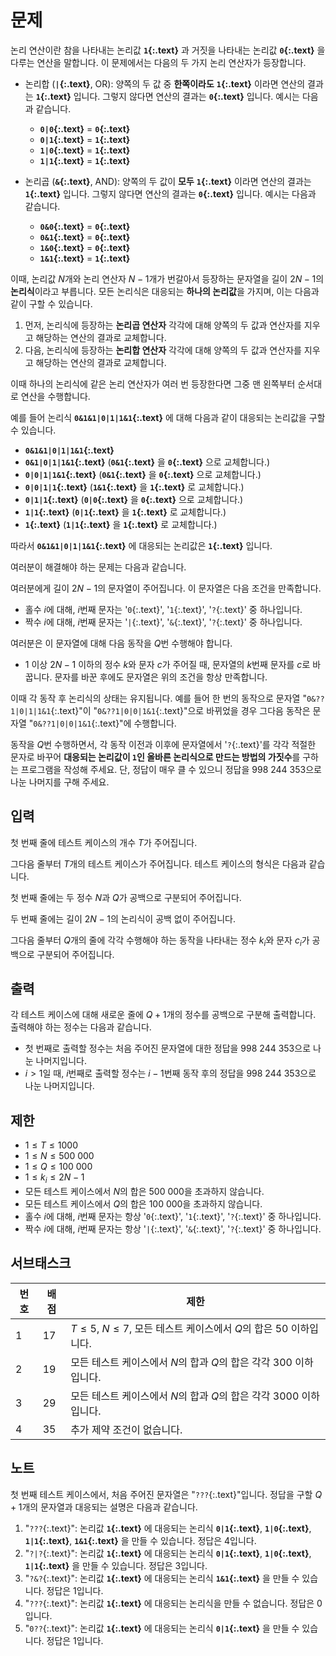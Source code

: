 # 문제

논리 연산이란 참을 나타내는 논리값 **`1`{:.text}** 과 거짓을 나타내는 논리값 **`0`{:.text}** 을 다루는 연산을 말합니다. 이 문제에서는 다음의 두 가지 논리 연산자가 등장합니다.

-   논리합 (**`|`{:.text}**, OR): 양쪽의 두 값 중 **한쪽이라도** **`1`{:.text}** 이라면 연산의 결과는 **`1`{:.text}** 입니다. 그렇지 않다면 연산의 결과는 **`0`{:.text}** 입니다. 예시는 다음과 같습니다.

    -   **`0|0`{:.text}** = **`0`{:.text}**
    -   **`0|1`{:.text}** = **`1`{:.text}**
    -   **`1|0`{:.text}** = **`1`{:.text}**
    -   **`1|1`{:.text}** = **`1`{:.text}**

-   논리곱 (**`&`{:.text}**, AND): 양쪽의 두 값이 **모두** **`1`{:.text}** 이라면 연산의 결과는 **`1`{:.text}** 입니다. 그렇지 않다면 연산의 결과는 **`0`{:.text}** 입니다. 예시는 다음과 같습니다.

    -   **`0&0`{:.text}** = **`0`{:.text}**
    -   **`0&1`{:.text}** = **`0`{:.text}**
    -   **`1&0`{:.text}** = **`0`{:.text}**
    -   **`1&1`{:.text}** = **`1`{:.text}**

이때, 논리값 $N$개와 논리 연산자 $N-1$개가 번갈아서 등장하는 문자열을 길이 $2N-1$의 **논리식**이라고 부릅니다. 모든 논리식은 대응되는 **하나의 논리값**을 가지며, 이는 다음과 같이 구할 수 있습니다.

1.  먼저, 논리식에 등장하는 **논리곱 연산자** 각각에 대해 양쪽의 두 값과 연산자를 지우고 해당하는 연산의 결과로 교체합니다.
2.  다음, 논리식에 등장하는 **논리합 연산자** 각각에 대해 양쪽의 두 값과 연산자를 지우고 해당하는 연산의 결과로 교체합니다.

이때 하나의 논리식에 같은 논리 연산자가 여러 번 등장한다면 그중 맨 왼쪽부터 순서대로 연산을 수행합니다.

예를 들어 논리식 **`0&1&1|0|1|1&1`{:.text}** 에 대해 다음과 같이 대응되는 논리값을 구할 수 있습니다.

-   **`0&1&1|0|1|1&1`{:.text}**
-   **`0&1|0|1|1&1`{:.text}** (**`0&1`{:.text}** 을 **`0`{:.text}** 으로 교체합니다.)
-   **`0|0|1|1&1`{:.text}** (**`0&1`{:.text}** 을 **`0`{:.text}** 으로 교체합니다.)
-   **`0|0|1|1`{:.text}** (**`1&1`{:.text}** 을 **`1`{:.text}** 로 교체합니다.)
-   **`0|1|1`{:.text}** (**`0|0`{:.text}** 을 **`0`{:.text}** 으로 교체합니다.)
-   **`1|1`{:.text}** (**`0|1`{:.text}** 을 **`1`{:.text}** 로 교체합니다.)
-   **`1`{:.text}** (**`1|1`{:.text}** 을 **`1`{:.text}** 로 교체합니다.)

따라서 **`0&1&1|0|1|1&1`{:.text}** 에 대응되는 논리값은 **`1`{:.text}** 입니다.

여러분이 해결해야 하는 문제는 다음과 같습니다.

여러분에게 길이 $2N-1$의 문자열이 주어집니다. 이 문자열은 다음 조건을 만족합니다.

-   홀수 $i$에 대해, $i$번째 문자는 '`0`{:.text}', '`1`{:.text}', '`?`{:.text}' 중 하나입니다.
-   짝수 $i$에 대해, $i$번째 문자는 '`|`{:.text}', '`&`{:.text}', '`?`{:.text}' 중 하나입니다.

여러분은 이 문자열에 대해 다음 동작을 $Q$번 수행해야 합니다.

-   $1$ 이상 $2N-1$ 이하의 정수 $k$와 문자 $c$가 주어질 때, 문자열의 $k$번째 문자를 $c$로 바꿉니다. 문자를 바꾼 후에도 문자열은 위의 조건을 항상 만족합니다.

이때 각 동작 후 논리식의 상태는 유지됩니다. 예를 들어 한 번의 동작으로 문자열 "`0&??1|0|1|1&1`{:.text}"이 "`0&??1|0|0|1&1`{:.text}"으로 바뀌었을 경우 그다음 동작은 문자열 "`0&??1|0|0|1&1`{:.text}"에 수행합니다.

동작을 $Q$번 수행하면서, 각 동작 이전과 이후에 문자열에서 '`?`{:.text}'를 각각 적절한 문자로 바꾸어 **대응되는 논리값이 `1`인 올바른 논리식으로 만드는 방법의 가짓수**를 구하는 프로그램을 작성해 주세요. 단, 정답이 매우 클 수 있으니 정답을 $998\ 244\ 353$으로 나눈 나머지를 구해 주세요.

## 입력

첫 번째 줄에 테스트 케이스의 개수 $T$가 주어집니다.

그다음 줄부터 $T$개의 테스트 케이스가 주어집니다. 테스트 케이스의 형식은 다음과 같습니다.

첫 번째 줄에는 두 정수 $N$과 $Q$가 공백으로 구분되어 주어집니다.

두 번째 줄에는 길이 $2N-1$의 논리식이 공백 없이 주어집니다.

그다음 줄부터 $Q$개의 줄에 각각 수행해야 하는 동작을 나타내는 정수 $k_i$와 문자 $c_i$가 공백으로 구분되어 주어집니다.

## 출력

각 테스트 케이스에 대해 새로운 줄에 $Q+1$개의 정수를 공백으로 구분해 출력합니다. 출력해야 하는 정수는 다음과 같습니다.

-   첫 번째로 출력할 정수는 처음 주어진 문자열에 대한 정답을 $998\ 244\ 353$으로 나눈 나머지입니다.
-   $i>1$일 때, $i$번째로 출력할 정수는 $i-1$번째 동작 후의 정답을 $998\ 244\ 353$으로 나눈 나머지입니다.

## 제한

-   $1 \le T \le 1000$
-   $1 \le N \le 500\ 000$
-   $1 \le Q \le 100\ 000$
-   $1 \le k_i \le 2N-1$
-   모든 테스트 케이스에서 $N$의 합은 $500\ 000$을 초과하지 않습니다.
-   모든 테스트 케이스에서 $Q$의 합은 $100\ 000$을 초과하지 않습니다.
-   홀수 $i$에 대해, $i$번째 문자는 항상 '`0`{:.text}', '`1`{:.text}', '`?`{:.text}' 중 하나입니다.
-   짝수 $i$에 대해, $i$번째 문자는 항상 '`|`{:.text}', '`&`{:.text}', '`?`{:.text}' 중 하나입니다.

## 서브태스크

  **번호**  |**배점**  |**제한**
  ----------|----------|--------------------------------------------------------------------------
  1         |17        |$T \le 5$, $N \le 7$, 모든 테스트 케이스에서 $Q$의 합은 $50$ 이하입니다.
  2         |19        |모든 테스트 케이스에서 $N$의 합과 $Q$의 합은 각각 $300$ 이하입니다.
  3         |29        |모든 테스트 케이스에서 $N$의 합과 $Q$의 합은 각각 $3000$ 이하입니다.
  4         |35        |추가 제약 조건이 없습니다.
  
 
## 노트

첫 번째 테스트 케이스에서, 처음 주어진 문자열은 "`???`{:.text}"입니다. 정답을 구할 $Q+1$개의 문자열과 대응되는 설명은 다음과 같습니다.

1.  "`???`{:.text}": 논리값 **`1`{:.text}** 에 대응되는 논리식 **`0|1`{:.text}**, **`1|0`{:.text}**, **`1|1`{:.text}**, **`1&1`{:.text}** 을 만들 수 있습니다. 정답은 $4$입니다.
1.  "`?|?`{:.text}": 논리값 **`1`{:.text}** 에 대응되는 논리식 **`0|1`{:.text}**, **`1|0`{:.text}**, **`1|1`{:.text}** 을 만들 수 있습니다. 정답은 $3$입니다.
1.  "`?&?`{:.text}": 논리값 **`1`{:.text}** 에 대응되는 논리식 **`1&1`{:.text}** 을 만들 수 있습니다. 정답은 $1$입니다.
1.  "`???`{:.text}": 논리값 **`1`{:.text}** 에 대응되는 논리식을 만들 수 없습니다. 정답은 $0$입니다.
1.  "`0??`{:.text}": 논리값 **`1`{:.text}** 에 대응되는 논리식 **`0|1`{:.text}** 을 만들 수 있습니다. 정답은 $1$입니다.